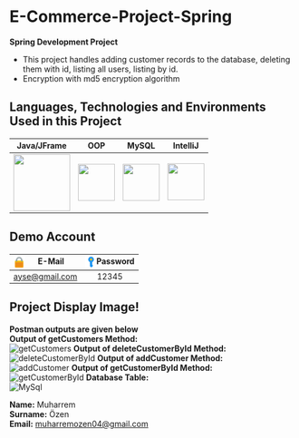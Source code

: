 # E-Commerce-Project-Spring


**Spring Development Project**<br>

- This project handles adding customer records to the database, deleting them with id, listing all users, listing by id.
- Encryption with md5 encryption algorithm 

## Languages, Technologies and Environments Used in this Project


| Java/JFrame  | OOP | MySQL | IntelliJ  |
| :------------: | :------------: | :------------: | :------------: |
|  <img src ="https://cdn.iconscout.com/icon/free/png-256/java-60-1174953.png" width ="100px" height = "100px" style="float:left" > | <img src ="https://encrypted-tbn0.gstatic.com/images?q=tbn:ANd9GcRQie1pvA8p-kyK_bGjsjPJWv8x4NF9ahNvFA&usqp=CAU" width ="65px" height = "65px" style="float:left " >  |  <img src ="https://upload.wikimedia.org/wikipedia/commons/b/b2/Database-mysql.svg" width ="65px" height = "65px" style="float:left " > | <img src ="https://upload.wikimedia.org/wikipedia/commons/thumb/9/9c/IntelliJ_IDEA_Icon.svg/70px-IntelliJ_IDEA_Icon.svg.png" width ="65px" height = "65px" >  |

## Demo Account
| <img src ="https://github.com/nazligencel/java-desktop-technical-service/blob/main/images/mail.png" width ="20px" height = "20px" style="float:left" > E-Mail | <img src ="https://github.com/nazligencel/java-desktop-technical-service/blob/main/images/password.png" width ="20px" height = "20px" style="float:left" > Password | 
| :------------: | :------------: | 
|ayse@gmail.com| 12345 |


## Project Display Image!
**Postman outputs are given below**<br>
**Output of getCustomers Method:**<br>
![getCustomers](https://user-images.githubusercontent.com/60547236/188753288-c288fcde-bee2-4d0d-9629-e222fedc8441.png)
**Output of deleteCustomerById Method:**<br>
![deleteCustomerById](https://user-images.githubusercontent.com/60547236/188753364-c64ad9da-83a2-417c-9824-3bd85028098f.png)
**Output of addCustomer Method:**<br>
![addCustomer](https://user-images.githubusercontent.com/60547236/188753399-fffe7079-e729-464a-b90d-2594d7bf6645.png)
**Output of getCustomerById Method:**<br>
![getCustomerById](https://user-images.githubusercontent.com/60547236/188753434-0f46dabf-0a91-4244-abaf-80399c0ddff2.png)
**Database Table:**<br>
![MySql](https://user-images.githubusercontent.com/60547236/189223901-826eeaeb-ce12-44ee-8d0d-21a3900e0cf6.png)





**Name:** Muharrem  <br>
**Surname:** Özen <br>
**Email:** muharremozen04@gmail.com
